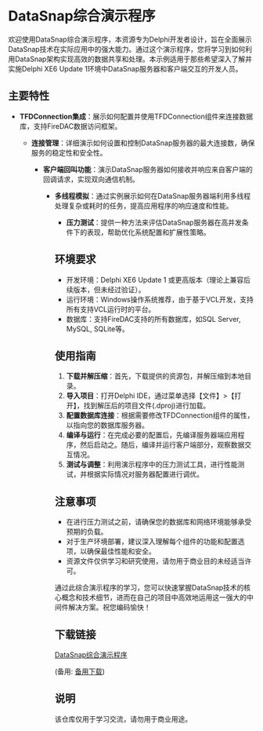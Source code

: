 # DataSnap综合演示程序

欢迎使用DataSnap综合演示程序，本资源专为Delphi开发者设计，旨在全面展示DataSnap技术在实际应用中的强大能力。通过这个演示程序，您将学习到如何利用DataSnap架构实现高效的数据共享和处理。本示例适用于那些希望深入了解并实施Delphi XE6 Update 1环境中DataSnap服务器和客户端交互的开发人员。

## 主要特性

- **TFDConnection集成**：展示如何配置并使用TFDConnection组件来连接数据库，支持FireDAC数据访问框架。

  - **连接管理**：详细演示如何设置和控制DataSnap服务器的最大连接数，确保服务的稳定性和安全性。

    - **客户端回叫功能**：演示DataSnap服务器如何接收并响应来自客户端的回调请求，实现双向通信机制。

      - **多线程模拟**：通过实例展示如何在DataSnap服务器端利用多线程处理复杂或耗时的任务，提高应用程序的响应速度和性能。

        - **压力测试**：提供一种方法来评估DataSnap服务器在高并发条件下的表现，帮助优化系统配置和扩展性策略。

        ## 环境要求

        - 开发环境：Delphi XE6 Update 1 或更高版本（理论上兼容后续版本，但未经过验证）。
        - 运行环境：Windows操作系统推荐，由于基于VCL开发，支持所有支持VCL运行时的平台。
        - 数据库：支持FireDAC支持的所有数据库，如SQL Server, MySQL, SQLite等。

        ## 使用指南

        1. **下载并解压缩**：首先，下载提供的资源包，并解压缩到本地目录。
        2. **导入项目**：打开Delphi IDE，通过菜单选择【文件】>【打开】，找到解压后的项目文件(.dproj)进行加载。
        3. **配置数据库连接**：根据需要修改TFDConnection组件的属性，以指向您的数据库服务器。
        4. **编译与运行**：在完成必要的配置后，先编译服务器端应用程序，然后启动之。随后，编译并运行客户端部分，观察数据交互情况。
        5. **测试与调整**：利用演示程序中的压力测试工具，进行性能测试，并根据实际情况对服务器配置进行调优。

        ## 注意事项

        - 在进行压力测试之前，请确保您的数据库和网络环境能够承受预期的负载。
        - 对于生产环境部署，建议深入理解每个组件的功能和配置选项，以确保最佳性能和安全。
        - 资源文件仅供学习和研究使用，请勿用于商业目的未经适当许可。

        通过此综合演示程序的学习，您可以快速掌握DataSnap技术的核心概念和技术细节，进而在自己的项目中高效地运用这一强大的中间件解决方案。祝您编码愉快！

        ## 下载链接
        [DataSnap综合演示程序](https://pan.quark.cn/s/5082b786f064) 

        (备用: [备用下载](https://pan.baidu.com/s/1KHuzJdJXm0MFP_b2GwFG8w?pwd=1234))

        ## 说明

        该仓库仅用于学习交流，请勿用于商业用途。
